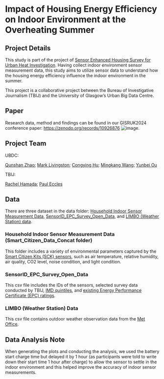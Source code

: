 # Impact of Housing Energy Efficiency on Indoor Environment at the Overheating Summer

## Project Details

This study is part of the project of [Sensor Enhanced Housing Survey for Urban Heat Investigation](https://github.com/congying-hu/SensorEnhancedSurveyHeatInvestigation). Having collect indoor environment sensor measurement data,
this study aims to utilize sensor data to understand how the housing energy efficiency influence the indoor environment in the summer.

This project is a collaborative project between the Bureau of Investigative Journalism (TBIJ) and the University of Glasgow’s Urban Big Data Centre. 

## Paper
Research data, method and findings can be found in our GISRUK2024 conference paper: https://zenodo.org/records/10926876 ![image](https://github.com/YunbeiOu/GISRUK2024-Housing_Sensors_Energy_Efficiency/assets/92650797/681c2396-ad47-41bc-9b18-7b9f478ba251).

## Project Team

UBDC:

[Qunshan Zhao](https://www.gla.ac.uk/schools/socialpolitical/staff/qunshanzhao/); [Mark Livingston](https://www.gla.ac.uk/schools/socialpolitical/staff/marklivingston/); [Congying Hu](https://www.linkedin.com/in/congying-hu/); [Mingkang Wang](https://www.linkedin.com/in/mingkangwang-glasgow/); [Yunbei Ou](https://www.ubdc.ac.uk/about-ubdc/who-we-are/team-profiles/phd-students/yunbei-ou/)

TBIJ: 

[Rachel Hamada](https://www.thebureauinvestigates.com/profile/Rachelhamada); [Paul Eccles](https://www.thebureauinvestigates.com/profile/pauleccles)

## Data

There are three dataset in the data folder: [Household Indoor Sensor Measurement Data](Data/Smart_Citizen_Data_Concat), [SensorID_EPC_Survey_Open_Data](Data/SensorID_EPC_Survey_Open_Data.csv), and [LIMBO (Weather Station) data](Data/LIMBO.csv). 

### Household Indoor Sensor Measurement Data (Smart_Citizen_Data_Concat folder)
This folder includes a variety of environmental parameters captured by the [Smart Citizen Kits (SCK) sensors](https://smartcitizen.me/), such as air temperature, relative humidity, air quality, CO2 level, noise condition, and light condition.

### SensorID_EPC_Survey_Open_Data
This csv file includes the IDs of the sensors, selected survey data conducted by TBIJ, [IMD quintiles](https://www.gov.uk/government/statistics/english-indices-of-deprivation-2019), and [existing Energy Performance Certificate (EPC) ratings](https://epc.opendatacommunities.org/).

### LIMBO (Weather Station) Data
This csv file contains outdoor weather observation data from the [Met Office](https://wow.metoffice.gov.uk/observations/details/20231207yr5eh6cw9ye67kyhyyguw39cda).

## Data Analysis Note

When generating the plots and conducting the analysis, we used the battery start charge time but delayed it by 1 hour (as participants were told to write down their start time 1 hour after charge) to allow the sensor to settle in the indoor environment and this helped improve the accuracy of indoor sensor measurements.
